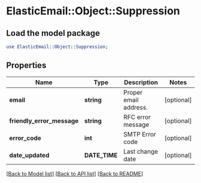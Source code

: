 # ElasticEmail::Object::Suppression

## Load the model package
```perl
use ElasticEmail::Object::Suppression;
```

## Properties
Name | Type | Description | Notes
------------ | ------------- | ------------- | -------------
**email** | **string** | Proper email address. | [optional] 
**friendly_error_message** | **string** | RFC error message | [optional] 
**error_code** | **int** | SMTP Error code | [optional] 
**date_updated** | **DATE_TIME** | Last change date | [optional] 

[[Back to Model list]](../README.md#documentation-for-models) [[Back to API list]](../README.md#documentation-for-api-endpoints) [[Back to README]](../README.md)


